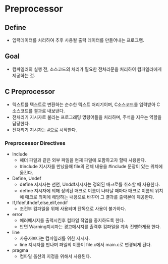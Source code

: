 # Preprocessor

## Define
- 입력데이터를 처리하여 추후 사용될 출력 데이터를 만들어내는 프로그램.

## Goal
- 컴파일러의 실행 전, 소스코드의 처리가 필요한 전처리문을 처리하여 컴파일러에게 제공하는 것.

## C Preprocessor
- 텍스트를 텍스트로 변환하는 순수한 텍스트 처리기이며, C소스코드를 입력받아 C소스코드를 결과로 내보낸다.
- 전처리기 지시자로 불리는 프로그래밍 명령어들을 처리하며, 주석을 지우는 역할을 담당한다.
- 전처리기 지시자는 #으로 시작한다.
### Preprocessor Directives
- Include
    - 헤더 파일과 같은 외부 파일을 현재 파일에 포함하고자 할때 사용한다.
    - #include<file> 지시자를 만났을때 file의 전체 내용을 #include<file> 문장이 있는 위치에 옮긴다.
- Define, Undef
    - define 지시자는 선언, Unddf지시자는 정의된 매크로를 취소할 때 사용한다.
    - define 지시자에 의해 정의된 매크로 이름이 나타날 때마다 매크로 이름의 위치에 매크로 의미에 해당하는 내용으로 바꾸어 그 결과를 출력본에 제공한다.
- If,Ifdef,ifndef,else,elif,endif
    - 조건부 컴파일을 위해 사용되며 단독으로 사용이 불가하다.
- error
    - 에러메시지를 출력시킨후 컴파일 작업을 중지하도록 한다.
    - 반면 Warning지시자는 경고메시지를 출력후 컴파일을 계속 진행하게끔 한다.
- line
    - 사용자보다는 컴파일러를 위한 지시자.
    - line 지시자를 만나며 파일의 이름이 file.c에서 main.c로 변경되게 된다.
- pragma
    - 컴파일 옵션의 지정을 위해서 사용된다.